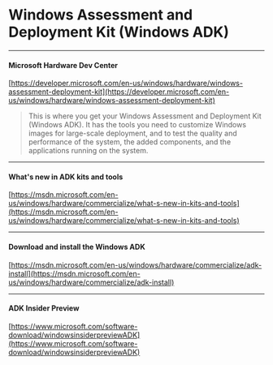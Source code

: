 # Windows Assessment and Deployment Kit \(Windows ADK\)

---

#### Microsoft Hardware Dev Center

[https://developer.microsoft.com/en-us/windows/hardware/windows-assessment-deployment-kit](https://developer.microsoft.com/en-us/windows/hardware/windows-assessment-deployment-kit)

> This is where you get your Windows Assessment and Deployment Kit \(Windows ADK\). It has the tools you need to customize Windows images for large-scale deployment, and to test the quality and performance of the system, the added components, and the applications running on the system.

---

#### What's new in ADK kits and tools

[https://msdn.microsoft.com/en-us/windows/hardware/commercialize/what-s-new-in-kits-and-tools](https://msdn.microsoft.com/en-us/windows/hardware/commercialize/what-s-new-in-kits-and-tools)

---

#### Download and install the Windows ADK

[https://msdn.microsoft.com/en-us/windows/hardware/commercialize/adk-install](https://msdn.microsoft.com/en-us/windows/hardware/commercialize/adk-install)

---

#### ADK Insider Preview

[https://www.microsoft.com/software-download/windowsinsiderpreviewADK](https://www.microsoft.com/software-download/windowsinsiderpreviewADK)

